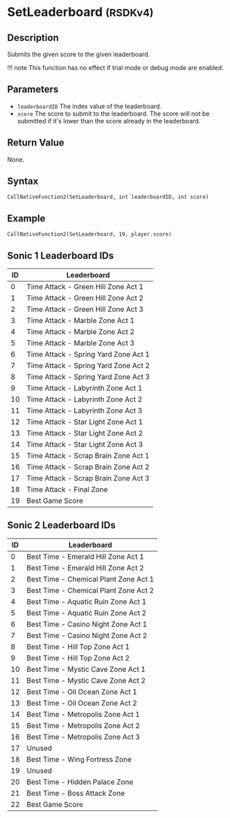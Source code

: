 # SetLeaderboard <small>(RSDKv4)</small>

## Description
Submits the given score to the given leaderboard.

!!! note
    This function has no effect if trial mode or debug mode are enabled.

## Parameters
- `leaderboardID`
The index value of the leaderboard.
- `score`
The score to submit to the leaderboard. The score will not be submitted if it's lower than the score already in the leaderboard.

## Return Value
None.

## Syntax
```
CallNativeFunction2(SetLeaderboard, int leaderboardID, int score)
```

## Example
```
CallNativeFunction2(SetLeaderboard, 19, player.score)
```

## Sonic 1 Leaderboard IDs
| ID | Leaderboard                          |
| -- | ------------------------------------ |
| 0  | Time Attack - Green Hill Zone Act 1  |
| 1  | Time Attack - Green Hill Zone Act 2  |
| 2  | Time Attack - Green Hill Zone Act 3  |
| 3  | Time Attack - Marble Zone Act 1      |
| 4  | Time Attack - Marble Zone Act 2      |
| 5  | Time Attack - Marble Zone Act 3      |
| 6  | Time Attack - Spring Yard Zone Act 1 |
| 7  | Time Attack - Spring Yard Zone Act 2 |
| 8  | Time Attack - Spring Yard Zone Act 3 |
| 9  | Time Attack - Labyrinth Zone Act 1   |
| 10 | Time Attack - Labyrinth Zone Act 2   |
| 11 | Time Attack - Labyrinth Zone Act 3   |
| 12 | Time Attack - Star Light Zone Act 1  |
| 13 | Time Attack - Star Light Zone Act 2  |
| 14 | Time Attack - Star Light Zone Act 3  |
| 15 | Time Attack - Scrap Brain Zone Act 1 |
| 16 | Time Attack - Scrap Brain Zone Act 2 |
| 17 | Time Attack - Scrap Brain Zone Act 3 |
| 18 | Time Attack - Final Zone             |
| 19 | Best Game Score                      |

## Sonic 2 Leaderboard IDs
| ID | Leaderboard                           |
| -- | ------------------------------------- |
| 0  | Best Time - Emerald Hill Zone Act 1   |
| 1  | Best Time - Emerald Hill Zone Act 2   |
| 2  | Best Time - Chemical Plant Zone Act 1 |
| 3  | Best Time - Chemical Plant Zone Act 2 |
| 4  | Best Time - Aquatic Ruin Zone Act 1   |
| 5  | Best Time - Aquatic Ruin Zone Act 2   |
| 6  | Best Time - Casino Night Zone Act 1   |
| 7  | Best Time - Casino Night Zone Act 2   |
| 8  | Best Time - Hill Top Zone Act 1       |
| 9  | Best Time - Hill Top Zone Act 2       |
| 10 | Best Time - Mystic Cave Zone Act 1    |
| 11 | Best Time - Mystic Cave Zone Act 2    |
| 12 | Best Time - Oil Ocean Zone Act 1      |
| 13 | Best Time - Oil Ocean Zone Act 2      |
| 14 | Best Time - Metropolis Zone Act 1     |
| 15 | Best Time - Metropolis Zone Act 2     |
| 16 | Best Time - Metropolis Zone Act 3     |
| 17 | Unused                                |
| 18 | Best Time - Wing Fortress Zone        |
| 19 | Unused                                |
| 20 | Best Time - Hidden Palace Zone        |
| 21 | Best Time - Boss Attack Zone          |
| 22 | Best Game Score                       |